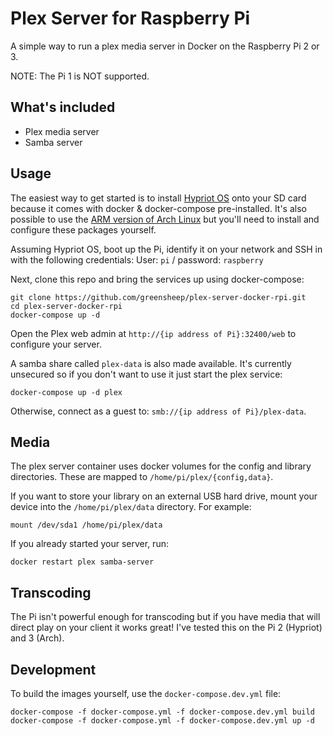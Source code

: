 # Plex Server for Raspberry Pi

A simple way to run a plex media server in Docker on the Raspberry Pi 2 or 3.

NOTE: The Pi 1 is NOT supported.

## What's included

- Plex media server
- Samba server

## Usage

The easiest way to get started is to install [Hypriot OS](http://blog.hypriot.com/downloads) onto your SD card because it comes with docker & docker-compose pre-installed. It's also possible to use the [ARM version of Arch Linux](https://archlinuxarm.org/platforms/armv7/broadcom/raspberry-pi-2) but you'll need to install and configure these packages yourself.

Assuming Hypriot OS, boot up the Pi, identify it on your network and SSH in with the following credentials: User: `pi` / password: `raspberry`

Next, clone this repo and bring the services up using docker-compose:

    git clone https://github.com/greensheep/plex-server-docker-rpi.git
    cd plex-server-docker-rpi
    docker-compose up -d

Open the Plex web admin at `http://{ip address of Pi}:32400/web` to configure your server.

A samba share called `plex-data` is also made available. It's currently unsecured so if you don't want to use it just start the plex service:

    docker-compose up -d plex

Otherwise, connect as a guest to: `smb://{ip address of Pi}/plex-data`.

## Media

The plex server container uses docker volumes for the config and library directories. These are mapped to `/home/pi/plex/{config,data}`.

If you want to store your library on an external USB hard drive, mount your device into the `/home/pi/plex/data` directory.  For example:

    mount /dev/sda1 /home/pi/plex/data

If you already started your server, run:

    docker restart plex samba-server

## Transcoding

The Pi isn't powerful enough for transcoding but if you have media that will direct play on your client it works great! I've tested this on the Pi 2 (Hypriot) and 3 (Arch).

## Development

To build the images yourself, use the `docker-compose.dev.yml` file:

    docker-compose -f docker-compose.yml -f docker-compose.dev.yml build
    docker-compose -f docker-compose.yml -f docker-compose.dev.yml up -d

